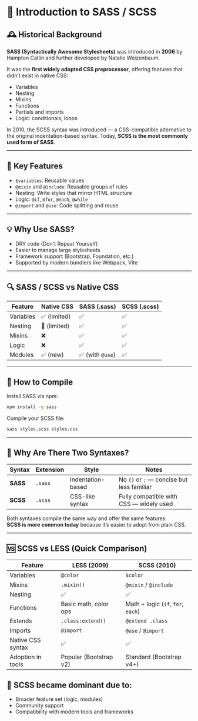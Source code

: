 # 📘 Introduction to SASS / SCSS

## 🕰️ Historical Background

**SASS (Syntactically Awesome Stylesheets)** was introduced in **2006** by Hampton Catlin and further developed by Natalie Weizenbaum.

It was the **first widely adopted CSS preprocessor**, offering features that didn’t exist in native CSS:

- Variables
- Nesting
- Mixins
- Functions
- Partials and imports
- Logic: conditionals, loops

In 2010, the SCSS syntax was introduced — a CSS-compatible alternative to the original indentation-based syntax. Today, **SCSS is the most commonly used form of SASS**.

---

## 📌 Key Features

- `$variables`: Reusable values
- `@mixin` and `@include`: Reusable groups of rules
- Nesting: Write styles that mirror HTML structure
- Logic: `@if`, `@for`, `@each`, `@while`
- `@import` and `@use`: Code splitting and reuse

---

## 💡 Why Use SASS?

- DRY code (Don't Repeat Yourself)
- Easier to manage large stylesheets
- Framework support (Bootstrap, Foundation, etc.)
- Supported by modern bundlers like Webpack, Vite

---

## 🔍 SASS / SCSS vs Native CSS

| Feature   | Native CSS   | SASS (.sass)     | SCSS (.scss) |
| --------- | ------------ | ---------------- | ------------ |
| Variables | ✅ (limited) | ✅               | ✅           |
| Nesting   | 🧪 (limited) | ✅               | ✅           |
| Mixins    | ❌           | ✅               | ✅           |
| Logic     | ❌           | ✅               | ✅           |
| Modules   | ✅ (new)     | ✅ (with `@use`) | ✅           |

---

## 🔧 How to Compile

Install SASS via npm:

```bash
npm install -g sass
```

Compile your SCSS file:

```bash
sass styles.scss styles.css
```

---

## 🤔 Why Are There Two Syntaxes?

| Syntax   | Extension | Style             | Notes                                      |
| -------- | --------- | ----------------- | ------------------------------------------ |
| **SASS** | `.sass`   | Indentation-based | No `{}` or `;` — concise but less familiar |
| **SCSS** | `.scss`   | CSS-like syntax   | Fully compatible with CSS — widely used    |

Both syntaxes compile the same way and offer the same features.  
**SCSS is more common today** because it’s easier to adopt from plain CSS.

---

## 🆚 SCSS vs LESS (Quick Comparison)

| Feature           | LESS (2009)            | SCSS (2010)                        |
| ----------------- | ---------------------- | ---------------------------------- |
| Variables         | `@color`               | `$color`                           |
| Mixins            | `.mixin()`             | `@mixin` / `@include`              |
| Nesting           | ✅                     | ✅                                 |
| Functions         | Basic math, color ops  | Math + logic (`if`, `for`, `each`) |
| Extends           | `.class:extend()`      | `@extend .class`                   |
| Imports           | `@import`              | `@use` / `@import`                 |
| Native CSS syntax | ✅                     | ✅                                 |
| Adoption in tools | Popular (Bootstrap v2) | Standard (Bootstrap v4+)           |

## 💬 SCSS became dominant due to:

- Broader feature set (logic, modules)
- Community support
- Compatibility with modern tools and frameworks

